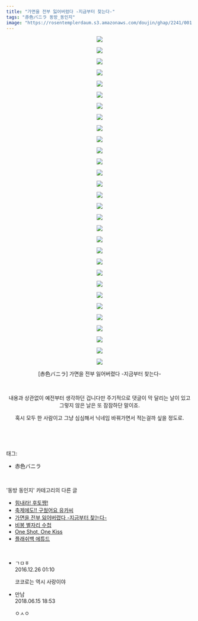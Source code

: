 ```yaml
---
title: "가면을 전부 잃어버렸다 -지금부터 찾는다-"
tags: "赤色バニラ 동방_동인지"
image: "https://rosentemplerdaum.s3.amazonaws.com/doujin/ghap/2241/001.jpg"
---
```

<div class="article">
<p style="text-align: center; clear: none; float: none;"><img src="{{ site.imgserver10 }}/ghap/2241/001.jpg"/></p>
<p style="text-align: center; clear: none; float: none;"><img src="{{ site.imgserver10 }}/ghap/2241/002.jpg"/></p>
<p style="text-align: center; clear: none; float: none;"><img src="{{ site.imgserver10 }}/ghap/2241/003.jpg"/></p>
<p style="text-align: center; clear: none; float: none;"><img src="{{ site.imgserver10 }}/ghap/2241/004.jpg"/></p>
<p style="text-align: center; clear: none; float: none;"><img src="{{ site.imgserver10 }}/ghap/2241/005.jpg"/></p>
<p style="text-align: center; clear: none; float: none;"><img src="{{ site.imgserver10 }}/ghap/2241/006.jpg"/></p>
<p style="text-align: center; clear: none; float: none;"><img src="{{ site.imgserver10 }}/ghap/2241/007.jpg"/></p>
<p style="text-align: center; clear: none; float: none;"><img src="{{ site.imgserver10 }}/ghap/2241/008.jpg"/></p>
<p style="text-align: center; clear: none; float: none;"><img src="{{ site.imgserver10 }}/ghap/2241/009.jpg"/></p>
<p style="text-align: center; clear: none; float: none;"><img src="{{ site.imgserver10 }}/ghap/2241/010.jpg"/></p>
<p style="text-align: center; clear: none; float: none;"><img src="{{ site.imgserver10 }}/ghap/2241/011.jpg"/></p>
<p style="text-align: center; clear: none; float: none;"><img src="{{ site.imgserver10 }}/ghap/2241/012.jpg"/></p>
<p style="text-align: center; clear: none; float: none;"><img src="{{ site.imgserver10 }}/ghap/2241/013.jpg"/></p>
<p style="text-align: center; clear: none; float: none;"><img src="{{ site.imgserver10 }}/ghap/2241/014.jpg"/></p>
<p style="text-align: center; clear: none; float: none;"><img src="{{ site.imgserver10 }}/ghap/2241/015.jpg"/></p>
<p style="text-align: center; clear: none; float: none;"><img src="{{ site.imgserver10 }}/ghap/2241/016.jpg"/></p>
<p style="text-align: center; clear: none; float: none;"><img src="{{ site.imgserver10 }}/ghap/2241/017.jpg"/></p>
<p style="text-align: center; clear: none; float: none;"><img src="{{ site.imgserver10 }}/ghap/2241/018.jpg"/></p>
<p style="text-align: center; clear: none; float: none;"><img src="{{ site.imgserver10 }}/ghap/2241/019.jpg"/></p>
<p style="text-align: center; clear: none; float: none;"><img src="{{ site.imgserver10 }}/ghap/2241/020.jpg"/></p>
<p style="text-align: center; clear: none; float: none;"><img src="{{ site.imgserver10 }}/ghap/2241/021.jpg"/></p>
<p style="text-align: center; clear: none; float: none;"><img src="{{ site.imgserver10 }}/ghap/2241/022.jpg"/></p>
<p style="text-align: center; clear: none; float: none;"><img src="{{ site.imgserver10 }}/ghap/2241/023.jpg"/></p>
<p style="text-align: center; clear: none; float: none;"><img src="{{ site.imgserver10 }}/ghap/2241/024.jpg"/></p>
<p style="text-align: center; clear: none; float: none;"><img src="{{ site.imgserver10 }}/ghap/2241/025.jpg"/></p>
<p style="text-align: center; clear: none; float: none;"><img src="{{ site.imgserver10 }}/ghap/2241/026.jpg"/></p>
<p style="text-align: center; clear: none; float: none;"><img src="{{ site.imgserver10 }}/ghap/2241/027.jpg"/></p>
<p style="text-align: center; clear: none; float: none;"><img src="{{ site.imgserver10 }}/ghap/2241/028.jpg"/></p>
<p style="text-align: center; clear: none; float: none;"><img src="{{ site.imgserver10 }}/ghap/2241/029.jpg"/></p>
<p style="text-align: center; clear: none; float: none;"><img src="{{ site.imgserver10 }}/ghap/2241/030.jpg"/></p>
<p style="text-align: center; clear: none; float: none;">[赤色バニラ] 가면을 전부 잃어버렸다 -지금부터 찾는다-</p>
<p style="text-align: center; clear: none; float: none;"><br/></p>
<p style="text-align: center; clear: none; float: none;">내용과 상관없이 예전부터 생각하던 겁니다만 주기적으로 댓글이 막 달리는 날이 있고 그렇지 않은 날은 또 잠잠하단 말이죠.</p>
<p style="text-align: center; clear: none; float: none;">혹시 모두 한 사람이고 그냥 심심해서 닉네임 바꿔가면서 적는걸까 싶을 정도로.</p>
<p><br/></p>
</div><br/>
<div class="tagTrail">
<p>태그: </p>
<ul>
<li>赤色バニラ</li>
</ul>
</div><br/>
<div class="another">
<p>'동방 동인지' 카테고리의 다른 글</p>
<ul>
<li><a href="/ghap_2243">힘내라! 후토쨩!</a></li>
<li><a href="/ghap_2242">축제에도!! 구웠어요 유카씨</a></li>
<li><a href="/ghap_2241">가면을 전부 잃어버렸다 -지금부터 찾는다-</a></li>
<li><a href="/ghap_2240">비봉 별자리 수첩</a></li>
<li><a href="/ghap_2239">One Shot, One Kiss</a></li>
<li><a href="/ghap_2238">플래쉬백 에튜드</a></li>
</ul>
</div><br/>
<div class="cb_module cb_fluid">
<div class="cb_wrt cb_profile">
<div class="comment">
<ul>
<li class="cb_thumb_off" id="comment14877048">
<div class="cb_comment_area">
<div class="cb_info_area">
<div class="cb_section">
<span class="cb_nick_name">ㄱㅁㅎ</span>
</div>
<div class="cb_section">
<span class="cb_date">2016.12.26 01:10 </span>
</div>
</div>
<div class="cb_dsc_comment">
<p class="cb_dsc">
											코코로는 역시 사랑이야
										</p>
</div>
</div></li>
<li class="cb_thumb_off" id="comment15271155">
<div class="cb_comment_area">
<div class="cb_info_area">
<div class="cb_section">
<span class="cb_nick_name">만남</span>
</div>
<div class="cb_section">
<span class="cb_date">2018.06.15 18:53 </span>
</div>
</div>
<div class="cb_dsc_comment">
<p class="cb_dsc">
											ㅇㅅㅇ
										</p>
</div>
</div></li>
</ul>
</div>
</div><!-- commentList close -->
</div><br/>
